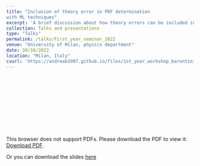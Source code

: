 ```yaml
---
title: "Inclusion of theory error in PDF determination 
with ML techniques"
excerpt: 'A brief discussion about how theory errors can be included in PDF fits and why they should be.' 
collection: Talks and presentations
type: "Talks"
permalink: /talks/First_year_seminar_2022
venue: "University of Milan, physics department"
date: 30/10/2022
location: "Milan, Italy"
cvurl: 'https://andreab1997.github.io/files/1st_year_workshop_barontini.pdf'
---
```

<object data="https://andreab1997.github.io/files/1st_year_workshop_barontini.pdf" type="application/pdf" width="700px" height="700px">
    <embed src="https://andreab1997.github.io/files/1st_year_workshop_barontini.pdf">
        <p>This browser does not support PDFs. Please download the PDF to view it: <a href="https://andreab1997.github.io/files/1st_year_workshop_barontini.pdf">Download PDF</a>.</p>
    </embed>
</object>


Or you can download the slides [here](https://andreab1997.github.io/files/1st_year_workshop_barontini.pdf)

